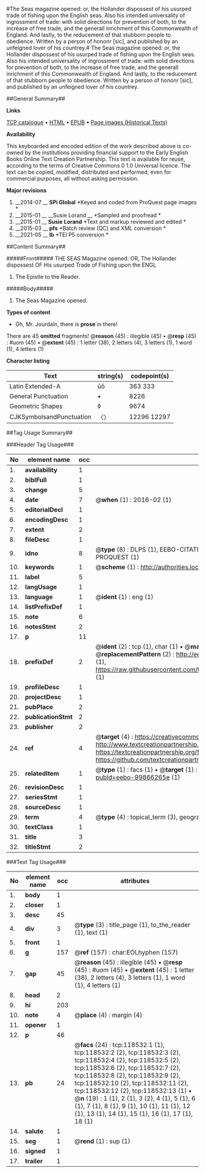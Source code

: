 #The Seas magazine opened: or, the Hollander dispossest of his usurped trade of fishing upon the English seas. Also his intended universality of ingrossment of trade: with solid directions for prevention of both, to the increase of free trade, and the generall inrichment of this Commonwealth of England. And lastly, to the reducement of that stubborn people to obedience. Written by a person of hononr [sic], and published by an unfeigned lover of his countrey.#
The Seas magazine opened: or, the Hollander dispossest of his usurped trade of fishing upon the English seas. Also his intended universality of ingrossment of trade: with solid directions for prevention of both, to the increase of free trade, and the generall inrichment of this Commonwealth of England. And lastly, to the reducement of that stubborn people to obedience. Written by a person of hononr [sic], and published by an unfeigned lover of his countrey.

##General Summary##

**Links**

[TCP catalogue](http://www.ota.ox.ac.uk/tcp/)  • 
[HTML](http://tei.it.ox.ac.uk/tcp/Texts-HTML/free/A92/A92786.html)  • 
[EPUB](http://tei.it.ox.ac.uk/tcp/Texts-EPUB/free/A92/A92786.epub) • 
[Page images (Historical Texts)](https://historicaltexts.jisc.ac.uk/eebo-99866265e)

**Availability**

This keyboarded and encoded edition of the work described above is co-owned by the
    institutions providing financial support to the Early English Books Online Text Creation
    Partnership. This text is available for reuse, according to the terms of  Creative Commons 0 1.0 Universal
    licence. The text can be copied, modified, distributed and performed, even for commercial
    purposes, all without asking permission.

**Major revisions**

1. __2014-07 __ __SPi Global__ *Keyed and coded from ProQuest page images *
1. __2015-01 __ __Susie Lorand __ *Sampled and proofread *
1. __2015-01 __ __Susie Lorand__ *Text and markup reviewed and edited *
1. __2015-03 __ __pfs__ *Batch review (QC) and XML conversion *
1. __2021-05 __ __lb__ *TEI P5 conversion *

##Content Summary##

#####Front#####
THE SEAS Magazine opened: OR, The Hollander dispossest OF His usurped Trade of Fishing upon the ENGL
1. The Epistle to the Reader.

#####Body#####

1. The Seas Magazine opened.

**Types of content**

  * Oh, Mr. Jourdain, there is **prose** in there!

There are 45 **omitted** fragments! 
 @__reason__ (45) : illegible (45)  •  @__resp__ (45) : #uom (45)  •  @__extent__ (45) : 1 letter (38), 2 letters (4), 3 letters (1), 1 word (1), 4 letters (1)

**Character listing**


|Text|string(s)|codepoint(s)|
|---|---|---|
|Latin Extended-A|ūō|363 333|
|General Punctuation|•|8226|
|Geometric Shapes|◊|9674|
|CJKSymbolsandPunctuation|〈〉|12296 12297|

##Tag Usage Summary##

###Header Tag Usage###

|No|element name|occ|attributes|
|---|---|---|---|
|1.|__availability__|1||
|2.|__biblFull__|1||
|3.|__change__|5||
|4.|__date__|7| @__when__ (1) : 2016-02 (1)|
|5.|__editorialDecl__|1||
|6.|__encodingDesc__|1||
|7.|__extent__|2||
|8.|__fileDesc__|1||
|9.|__idno__|8| @__type__ (8) : DLPS (1), EEBO-CITATION (1), VID (1), EEBO-PROQUEST (1), STC (3), PROQUEST (1)|
|10.|__keywords__|1| @__scheme__ (1) : http://authorities.loc.gov/ (1)|
|11.|__label__|5||
|12.|__langUsage__|1||
|13.|__language__|1| @__ident__ (1) : eng (1)|
|14.|__listPrefixDef__|1||
|15.|__note__|6||
|16.|__notesStmt__|2||
|17.|__p__|11||
|18.|__prefixDef__|2| @__ident__ (2) : tcp (1), char (1)  •  @__matchPattern__ (2) : ([0-9\-]+):([0-9IVX]+) (1), (.+) (1)  •  @__replacementPattern__ (2) : http://eebo.chadwyck.com/downloadtiff?vid=$1&page=$2 (1), https://raw.githubusercontent.com/textcreationpartnership/Texts/master/tcpchars.xml#$1 (1)|
|19.|__profileDesc__|1||
|20.|__projectDesc__|1||
|21.|__pubPlace__|2||
|22.|__publicationStmt__|2||
|23.|__publisher__|2||
|24.|__ref__|4| @__target__ (4) : https://creativecommons.org/publicdomain/zero/1.0/ (1), http://www.textcreationpartnership.org/docs/. (1), https://textcreationpartnership.org/faq/#faq05 (1), https://github.com/textcreationpartnership (1)|
|25.|__relatedItem__|1| @__type__ (1) : facs (1)  •  @__target__ (1) : https://data.historicaltexts.jisc.ac.uk/view?pubId=eebo-99866265e (1)|
|26.|__revisionDesc__|1||
|27.|__seriesStmt__|1||
|28.|__sourceDesc__|1||
|29.|__term__|4| @__type__ (4) : topical_term (3), geographic_name (1)|
|30.|__textClass__|1||
|31.|__title__|3||
|32.|__titleStmt__|2||


###Text Tag Usage###

|No|element name|occ|attributes|
|---|---|---|---|
|1.|__body__|1||
|2.|__closer__|1||
|3.|__desc__|45||
|4.|__div__|3| @__type__ (3) : title_page (1), to_the_reader (1), text (1)|
|5.|__front__|1||
|6.|__g__|157| @__ref__ (157) : char:EOLhyphen (157)|
|7.|__gap__|45| @__reason__ (45) : illegible (45)  •  @__resp__ (45) : #uom (45)  •  @__extent__ (45) : 1 letter (38), 2 letters (4), 3 letters (1), 1 word (1), 4 letters (1)|
|8.|__head__|2||
|9.|__hi__|203||
|10.|__note__|4| @__place__ (4) : margin (4)|
|11.|__opener__|1||
|12.|__p__|46||
|13.|__pb__|24| @__facs__ (24) : tcp:118532:1 (1), tcp:118532:2 (2), tcp:118532:3 (2), tcp:118532:4 (2), tcp:118532:5 (2), tcp:118532:6 (2), tcp:118532:7 (2), tcp:118532:8 (2), tcp:118532:9 (2), tcp:118532:10 (2), tcp:118532:11 (2), tcp:118532:12 (2), tcp:118532:13 (1)  •  @__n__ (19) : 1 (1), 2 (1), 3 (2), 4 (1), 5 (1), 6 (1), 7 (1), 8 (1), 9 (1), 10 (1), 11 (1), 12 (1), 13 (1), 14 (1), 15 (1), 16 (1), 17 (1), 18 (1)|
|14.|__salute__|1||
|15.|__seg__|1| @__rend__ (1) : sup (1)|
|16.|__signed__|1||
|17.|__trailer__|1||
